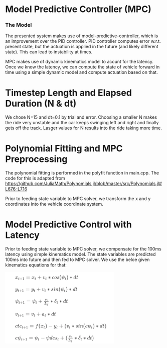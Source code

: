 # Model Predictive Controller (MPC)

### The Model
The presented system makes use of model-predictive-controller, which is an improvement over the PID controller. PID controller computes error w.r.t. present state, but the actuation is applied in the future (and likely different state). This can lead to instability at times.

MPC makes use of dynamic kinematics model to acount for the latency. Once we know the latency, we can compute the state of vehicle forward in time using a simple dynamic model and compute actuation based on that. 

# Timestep Length and Elapsed Duration (N & dt)
We chose N=15 and dt=0.1 by trial and error. Choosing a smaller N makes the ride very unstable and the car keeps swinging left and right and finally gets off the track. Lasger values for N results into the ride taking more time.

# Polynomial Fitting and MPC Preprocessing
The polynomial fitting is performed in the polyfit function in main.cpp. The code for this is adapted from https://github.com/JuliaMath/Polynomials.jl/blob/master/src/Polynomials.jl#L676-L716

Prior to feeding state variable to MPC solver, we transform the x and y coordinates into the vehicle coordinate system. 

# Model Predictive Control with Latency
Prior to feeding state variable to MPC solver, we compensate for the 100ms latency using simple kinematics model. The state variables are predicted 100ms into future and then fed to MPC solver. We use the beloe given kinematics equations for that:

![alt tag](https://github.com/marutiagarwal/sdc/blob/term2/Model-Predictive-Controller/images/kinematics.png)
